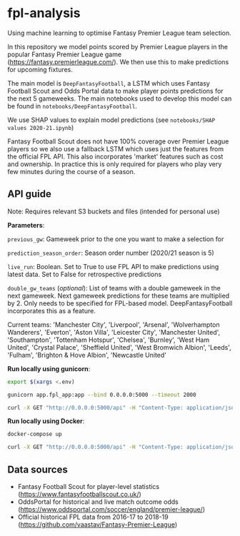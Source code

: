 # fpl-analysis

Using machine learning to optimise Fantasy Premier League team selection.

In this repository we model points scored by Premier League players in the popular Fantasy Premier League game (https://fantasy.premierleague.com/). We then use this to make predictions for upcoming fixtures.

The main model is `DeepFantasyFootball`, a LSTM which uses Fantasy Football Scout and Odds Portal data to make player points predictions for the next 5 gameweeks. The main notebooks used to develop this model can be found in `notebooks/DeepFantasyFootball`.

We use SHAP values to explain model predictions (see `notebooks/SHAP values 2020-21.ipynb`)

Fantasy Football Scout does not have 100% coverage over Premier League players so we also use a fallback LSTM which uses just the features from the official FPL API. This also incorporates 'market' features such as cost and ownership. In practice this is only required for players who play very few minutes during the course of a season.

## API guide

Note: Requires relevant S3 buckets and files (intended for personal use)

__Parameters__:

`previous_gw`: Gameweek prior to the one you want to make a selection for

`prediction_season_order`: Season order number (2020/21 season is 5)

`live_run`: Boolean. Set to True to use FPL API to make predictions using latest data. Set to False for retrospective predictions

`double_gw_teams` (_optional_): List of teams with a double gameweek in the next gameweek. Next gameweek predictions for these teams are multiplied by 2. Only needs to be specified for FPL-based model. DeepFantasyFootball incorporates this as a feature.

Current teams:
'Manchester City', 'Liverpool', 'Arsenal', 'Wolverhampton Wanderers', 'Everton', 'Aston Villa', 'Leicester City', 
'Manchester United', 'Southampton', 'Tottenham Hotspur', 'Chelsea', 'Burnley', 'West Ham United', 'Crystal Palace', 
'Sheffield United', 'West Bromwich Albion', 'Leeds', 'Fulham', 'Brighton & Hove Albion', 'Newcastle United'

__Run locally using gunicorn__:
```bash
export $(xargs <.env)

gunicorn app.fpl_app:app --bind 0.0.0.0:5000 --timeout 2000

curl -X GET "http://0.0.0.0:5000/api" -H "Content-Type: application/json" --data '{"previous_gw": 38, "prediction_season_order": 3, "live_run": false, "double_gw_teams": ["Arsenal"]}'
```

__Run locally using Docker__:
```bash
docker-compose up

curl -X GET "http://0.0.0.0:5000/api" -H "Content-Type: application/json" --data '{"previous_gw": 38, "prediction_season_order": 3, "live_run": false, "double_gw_teams": ["Arsenal"]}'
```

## Data sources

- Fantasy Football Scout for player-level statistics (https://www.fantasyfootballscout.co.uk/)
- OddsPortal for historical and live match outcome odds (https://www.oddsportal.com/soccer/england/premier-league/)
- Official historical FPL data from 2016-17 to 2018-19 (https://github.com/vaastav/Fantasy-Premier-League)